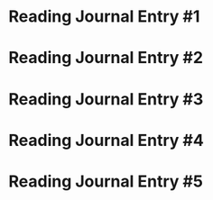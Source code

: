 # Reading Journal Entry #1

# Reading Journal Entry #2
# Reading Journal Entry #3
# Reading Journal Entry #4
# Reading Journal Entry #5

